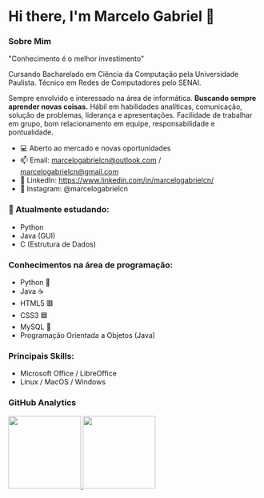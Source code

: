 # Hi there, I'm Marcelo Gabriel 👋

### Sobre Mim
<p>
    "Conhecimento é o melhor investimento"
<p>
    Cursando Bacharelado em Ciência da Computação pela Universidade Paulista. Técnico em Redes de Computadores pelo SENAI.
<p>
    Sempre envolvido e interessado na área de informática. <b>Buscando sempre aprender novas coisas.</b> Hábil em habilidades analíticas, comunicação, solução de problemas, liderança e apresentações. Facilidade de trabalhar em grupo, bom relacionamento em equipe, responsabilidade e pontualidade.

- 💻 Aberto ao mercado e novas oportunidades
- 📫 Email: marcelogabrielcn@outlook.com / marcelogabrielcn@gmail.com
- 🤖 LinkedIn: https://www.linkedin.com/in/marcelogabrielcn/ 
- 🦁 Instagram: @marcelogabrielcn
    
   

### 🌱 Atualmente estudando:
- Python
- Java (GUI)
- C (Estrutura de Dados)

### Conhecimentos na área de programação:
- Python 🐍
- Java ☕
- HTML5 🟥
- CSS3 🟦
- MySQL 🐬
- Programação Orientada a Objetos (Java) 


### Principais Skills:
- Microsoft Office / LibreOffice
- Linux / MacOS / Windows

### GitHub Analytics

<p align="left">
<a href="https://github.com/marcelogabrielcn">
  <img height="145em" src="https://github-readme-stats-eight-theta.vercel.app/api/top-langs/?username=marcelogabrielcn&layout=compact&langs_count=8&theme=midnight-purple"/>
  <img height="145em" src="https://github-readme-stats-eight-theta.vercel.app/api?username=marcelogabrielcn&show_icons=true&theme=midnight-purple"/>

